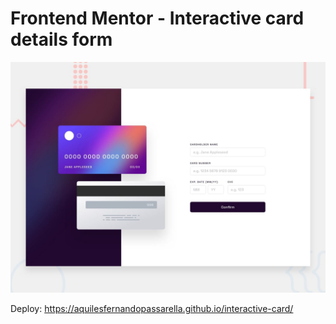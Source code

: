 # Frontend Mentor - Interactive card details form

![Design preview for the Interactive card details form coding challenge](./design/desktop-preview.jpg)

Deploy: https://aquilesfernandopassarella.github.io/interactive-card/
